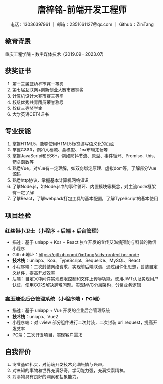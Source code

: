 <div style="text-align:center">
<h1>唐梓铭-前端开发工程师</h1>
电话：13036397961 ｜ 邮箱：2351061127@qq.com ｜ Github：ZimTang
</div>

## 教育背景

重庆工程学院 - 数字媒体技术（2019.09 - 2023.07）

## 获奖证书

1. 第十三届蓝桥杯市赛一等奖
1. 第七届互联网+创新创业大赛市赛铜奖
1. 计算机设计大赛市赛三等奖
1. 校级优秀共青团员荣誉称号
1. 校级三等奖学金
1. 大学英语CET4证书

## 专业技能

1. 掌握HTML5、能够使用HTML5标签编写语义化的页面
1. 掌握CSS3，例如文档流、盒模型、flex布局定位等
1. 掌握JavaScript和ES6+，例如防抖节流、原型、事件循环、Promise、this、箭头函数等
1. 熟悉Vue，对Vue有一定理解，如双向绑定原理、虚拟dom等，了解部分Vue源码
1. 熟悉http协议、掌握基本计算机网络知识
1. 了解Node.js，如Node.js中的事件循环、内置模块等概念，对主流node框架有一定了解
1. 了解React，了解webpack打包工具的基本配置，了解TypeScript的基本使用

## 项目经验

### 红丝带小卫士（小程序 + 后端 + 后台管理）

- 描述：基于 uniapp + Koa + React 独立开发的宣传艾滋病预防与科普的微信小程序
- Github地址：<https://github.com/ZimTang/aids-protection-node>
- **技术栈**：uniapp、Koa、TypeScript、Sequelize、MySQL、React
- 小程序端：二次封装网络请求，实现前后端联调，通过组件化思想，封装自定义组件，提高开发效率
- 后端：自定义中间件实现权限控制和文件上传等功能。使用JWT认证实现用户认证，使用CORS解决跨域问题。实现MVC分层架构，分离业务逻辑

### 鑫玉建设后台管理系统（小程序端 + PC端）

- 描述：基于 uniapp + Vue 开发的企业后台管理系统
- **技术栈**：uniapp、Vue2
- 小程序端：对 uview 部分组件进行二次封装，二次封装 uni.request，提高开发效率
- PC端：二次开发项目，实现客户需求

## 自我评价

1. 专业基础扎实，对前端开发技术充满热情与兴趣。
1. 对未知的事物和世界充满好奇，学习能力强，充满探索精神。
1. 对事物具有良好的洞察和抽象能力。

